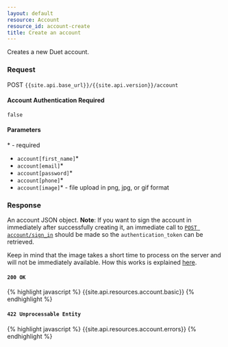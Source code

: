 ```yaml
---
layout: default
resource: Account
resource_id: account-create
title: Create an account
---
```

Creates a new Duet account.

### Request

<span class="method">POST</span> `{{site.api.base_url}}/{{site.api.version}}/account`

#### Account Authentication Required

`false`

#### Parameters

<span class="required">*</span> - required

* `account[first_name]`<span class="required">*</span>
* `account[email]`<span class="required">*</span>
* `account[password]`<span class="required">*</span>
* `account[phone]`<span class="required">*</span>
* `account[image]`<span class="required">*</span> - file upload in png, jpg, or gif format

### Response

An account JSON object.  **Note**: If you want to sign the account in immediately after successfully creating it, an immediate call to [`POST account/sign_in`](/post/account/sign_in) should be made so the `authentication_token` can be retrieved.

Keep in mind that the image takes a short time to process on the server and will not be immediately available.  How this works is explained [here](/1/post/account/image).

#### `200 OK`

{% highlight javascript %}
{{site.api.resources.account.basic}}
{% endhighlight %}

#### `422 Unprocessable Entity`

{% highlight javascript %}
{{site.api.resources.account.errors}}
{% endhighlight %}
